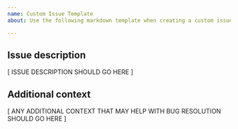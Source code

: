 ```yaml
---
name: Custom Issue Template
about: Use the following markdown template when creating a custom issue template.

---
```


## Issue description

[ ISSUE DESCRIPTION SHOULD GO HERE ]

## Additional context

[ ANY ADDITIONAL CONTEXT THAT MAY HELP WITH BUG RESOLUTION SHOULD GO HERE ]
